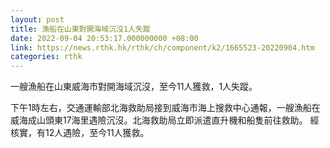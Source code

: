 ```yaml
---
layout: post
title: 漁船在山東對開海域沉沒1人失蹤
date: 2022-09-04 20:53:17.000000000 +08:00
link: https://news.rthk.hk/rthk/ch/component/k2/1665523-20220904.htm
categories: rthk
---
```


一艘漁船在山東威海市對開海域沉沒，至今11人獲救，1人失蹤。 
 
下午1時左右，交通運輸部北海救助局接到威海市海上搜救中心通報，一艘漁船在威海成山頭東17海里遇險沉沒。北海救助局立即派遣直升機和船隻前往救助。 經核實，有12人遇險，至今11人獲救。
